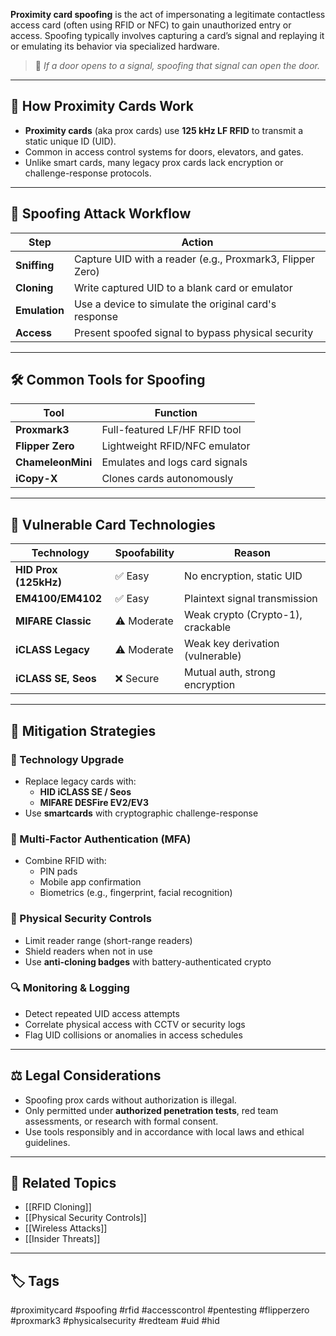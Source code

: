 **Proximity card spoofing** is the act of impersonating a legitimate contactless access card (often using RFID or NFC) to gain unauthorized entry or access. Spoofing typically involves capturing a card’s signal and replaying it or emulating its behavior via specialized hardware.

> 🧠 *If a door opens to a signal, spoofing that signal can open the door.*

---

## 🧾 How Proximity Cards Work

- **Proximity cards** (aka prox cards) use **125 kHz LF RFID** to transmit a static unique ID (UID).
- Common in access control systems for doors, elevators, and gates.
- Unlike smart cards, many legacy prox cards lack encryption or challenge-response protocols.

---

## 🚨 Spoofing Attack Workflow

| Step         | Action                                                |
|--------------|--------------------------------------------------------|
| **Sniffing**  | Capture UID with a reader (e.g., Proxmark3, Flipper Zero) |
| **Cloning**   | Write captured UID to a blank card or emulator        |
| **Emulation** | Use a device to simulate the original card's response |
| **Access**    | Present spoofed signal to bypass physical security    |

---

## 🛠 Common Tools for Spoofing

| Tool            | Function                        |
|-----------------|----------------------------------|
| **Proxmark3**    | Full-featured LF/HF RFID tool   |
| **Flipper Zero** | Lightweight RFID/NFC emulator   |
| **ChameleonMini**| Emulates and logs card signals  |
| **iCopy-X**      | Clones cards autonomously       |

---

## 🎯 Vulnerable Card Technologies

| Technology        | Spoofability | Reason                             |
|-------------------|--------------|-------------------------------------|
| **HID Prox (125kHz)** | ✅ Easy       | No encryption, static UID          |
| **EM4100/EM4102**      | ✅ Easy       | Plaintext signal transmission      |
| **MIFARE Classic**     | ⚠️ Moderate  | Weak crypto (Crypto-1), crackable |
| **iCLASS Legacy**      | ⚠️ Moderate  | Weak key derivation (vulnerable)   |
| **iCLASS SE, Seos**    | ❌ Secure     | Mutual auth, strong encryption     |

---

## 🧱 Mitigation Strategies

### 🔐 Technology Upgrade

- Replace legacy cards with:
  - **HID iCLASS SE / Seos**
  - **MIFARE DESFire EV2/EV3**
- Use **smartcards** with cryptographic challenge-response

### 🧭 Multi-Factor Authentication (MFA)

- Combine RFID with:
  - PIN pads
  - Mobile app confirmation
  - Biometrics (e.g., fingerprint, facial recognition)

### 📵 Physical Security Controls

- Limit reader range (short-range readers)
- Shield readers when not in use
- Use **anti-cloning badges** with battery-authenticated crypto

### 🔍 Monitoring & Logging

- Detect repeated UID access attempts
- Correlate physical access with CCTV or security logs
- Flag UID collisions or anomalies in access schedules

---

## ⚖ Legal Considerations

- Spoofing prox cards without authorization is illegal.
- Only permitted under **authorized penetration tests**, red team assessments, or research with formal consent.
- Use tools responsibly and in accordance with local laws and ethical guidelines.

---

## 🧩 Related Topics

- [[RFID Cloning]]
- [[Physical Security Controls]]
- [[Wireless Attacks]]
- [[Insider Threats]]

---

## 🏷 Tags

#proximitycard #spoofing #rfid #accesscontrol #pentesting #flipperzero #proxmark3 #physicalsecurity #redteam #uid #hid

